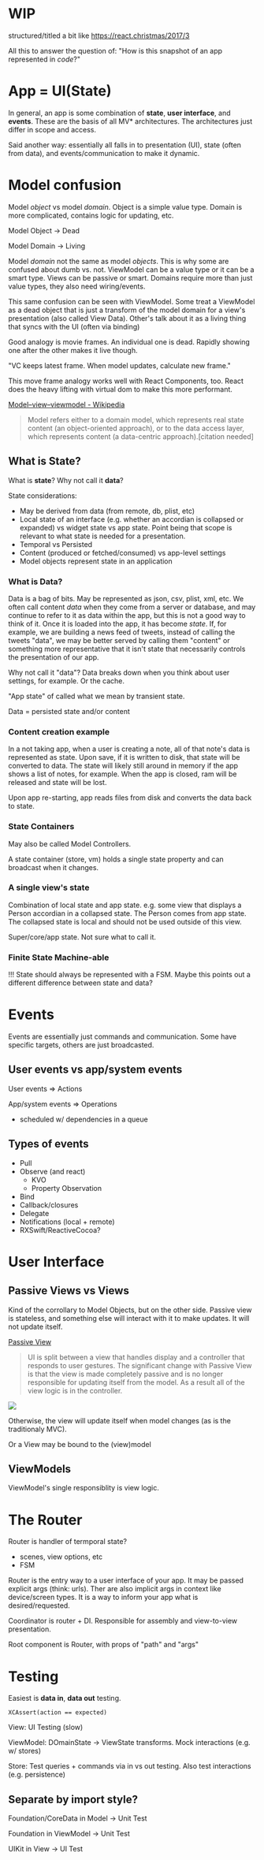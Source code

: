 # WIP

structured/titled a bit like https://react.christmas/2017/3

All this to answer the question of: "How is this snapshot of an app represented in *code*?"

# App = UI(State)
In general, an app is some combination of **state**, **user interface**, and **events**. These are the basis of all MV* architectures. The architectures just differ in scope and access.

Said another way: essentially all falls in to presentation (UI), state (often from data), and events/communication to make it dynamic.

# Model confusion
Model *object* vs model *domain*. Object is a simple value type. Domain is more complicated, contains logic for updating, etc.

Model Object -> Dead

Model Domain -> Living

Model *domain* not the same as model *objects*. This is why some are confused about dumb vs. not. ViewModel can be a value type or it can be a smart type. Views can be passive or smart. Domains require more than just value types, they also need wiring/events.

This same confusion can be seen with ViewModel. Some treat a ViewModel as a dead object that is just a  transform of the model domain for a view's presentation (also called View Data). Other's talk about it as a living thing that syncs with the UI (often via binding)

Good analogy is movie frames. An individual one is dead. Rapidly showing one after the other makes it live though.

"VC keeps latest frame. When model updates, calculate new frame."

This move frame analogy works well with React Components, too. React does the heavy lifting with virtual dom to make this more performant.

[Model–view–viewmodel \- Wikipedia](https://en.wikipedia.org/wiki/Model%E2%80%93view%E2%80%93viewmodel)
> Model refers either to a domain model, which represents real state content (an object-oriented approach), or to the data access layer, which represents content (a data-centric approach).[citation needed]


## What is State?
What is **state**? Why not call it **data**?

State considerations:
- May be derived from data (from remote, db, plist, etc)
- Local state of an interface (e.g. whether an accordian is collapsed or expanded) vs widget state vs app state. Point being that scope is relevant to what state is needed for a presentation.
- Temporal vs Persisted
- Content (produced or fetched/consumed) vs app-level settings
- Model objects represent state in an application

### What is Data?
Data is a bag of bits. May be represented as json, csv, plist, xml, etc. We often call content *data* when they come from a server or database, and may continue to refer to it as data within the app, but this is not a good way to think of it. Once it is loaded into the app, it has become *state*. If, for example, we are building a news feed of tweets, instead of calling the tweets "data", we may be better served by calling them "content" or something more representative that it isn't state that necessarily controls the presentation of our app.

Why not call it "data"? Data breaks down when you think about user settings, for example. Or the cache.

"App state" of called what we mean by transient state.

Data = persisted state and/or content

### Content creation example
In a not taking app, when a user is creating a note, all of that note's data is represented as state. Upon save, if it is written to disk, that state will be converted to data. The state will likely still around in memory if the app shows a list of notes, for example. When the app is closed, ram will be released and state will be lost.

Upon app re-starting, app reads files from disk and converts the data back to state.

### State Containers
May also be called Model Controllers.

A state container (store, vm) holds a single state property and can broadcast when it changes.

### A single view's state
Combination of local state and app state. e.g. some view that displays a Person accordian in a collapsed state. The Person comes from app state. The collapsed state is local and should not be used outside of this view.

Super/core/app state. Not sure what to call it.

### Finite State Machine-able
!!! State should always be represented with a FSM. Maybe this points out a different difference between state and data?

# Events
Events are essentially just commands and communication. Some have specific targets, others are just broadcasted.

## User events vs app/system events
User events => Actions

App/system events => Operations
- scheduled w/ dependencies in a queue

## Types of events
- Pull
- Observe (and react)
  - KVO
  - Property Observation
- Bind
- Callback/closures
- Delegate
- Notifications (local + remote)
- RXSwift/ReactiveCocoa?

# User Interface
## Passive Views vs Views
Kind of the corrollary to Model Objects, but on the other side. Passive view is stateless, and something else will interact with it to make updates. It will not update itself.

[Passive View](https://www.martinfowler.com/eaaDev/PassiveScreen.html)
> UI is split between a view that handles display and a controller that responds to user gestures. The significant change with Passive View is that the view is made completely passive and is no longer responsible for updating itself from the model. As a result all of the view logic is in the controller.

<img src="assets/2019-04-25-20-01-58.png" width=""/>

Otherwise, the view will update itself when model changes (as is the traditionaly MVC).

Or a View may be bound to the (view)model

## ViewModels
ViewModel's single responsiblity is view logic.

# The Router
Router is handler of termporal state?
- scenes, view options, etc
- FSM

Router is the entry way to a user interface of your app. It may be passed explicit args (think: urls). Ther are also implicit args in context like device/screen types. It is a way to inform your app what is desired/requested.

Coordinator is router + DI. Responsible for assembly and view-to-view presentation.

Root component is Router, with props of "path" and "args"

# Testing
Easiest is **data in**, **data out** testing.

`XCAssert(action == expected)`

View: UI Testing (slow)

ViewModel: DOmainState -> ViewState transforms. Mock interactions (e.g. w/ stores)

Store: Test queries + commands via in vs out testing. Also test interactions (e.g. persistence)

## Separate by import style?
Foundation/CoreData in Model -> Unit Test

Foundation in ViewModel -> Unit Test

UIKit in View -> UI Test
